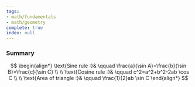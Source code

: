 ```yaml
---
tags:
- math/fundamentals
- math/geometry
complete: true
index: null
---
```

### Summary
$$
\begin{align*}
\text{Sine rule :}& \qquad \frac{a}{\sin A}=\frac{b}{\sin B}=\frac{c}{\sin C} \\
\\
\text{Cosine rule :}& \qquad c^2=a^2+b^2-2ab  \cos C \\
\\
\text{Area of triangle :}& \qquad \frac{1}{2}ab \sin C
\end{align*}
$$